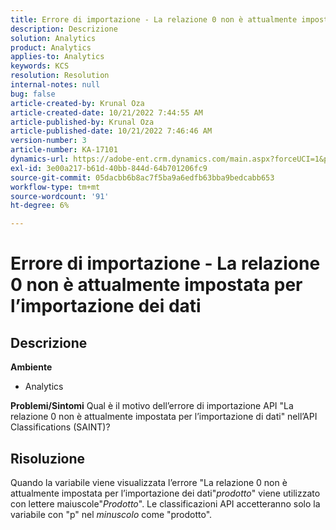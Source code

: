 ```yaml
---
title: Errore di importazione - La relazione 0 non è attualmente impostata per l’importazione dei dati
description: Descrizione
solution: Analytics
product: Analytics
applies-to: Analytics
keywords: KCS
resolution: Resolution
internal-notes: null
bug: false
article-created-by: Krunal Oza
article-created-date: 10/21/2022 7:44:55 AM
article-published-by: Krunal Oza
article-published-date: 10/21/2022 7:46:46 AM
version-number: 3
article-number: KA-17101
dynamics-url: https://adobe-ent.crm.dynamics.com/main.aspx?forceUCI=1&pagetype=entityrecord&etn=knowledgearticle&id=aca21940-1451-ed11-bba2-0022480867fb
exl-id: 3e00a217-b61d-40bb-844d-64b701206fc9
source-git-commit: 05dacbb6b8ac7f5ba9a6edfb63bba9bedcabb653
workflow-type: tm+mt
source-wordcount: '91'
ht-degree: 6%

---
```


# Errore di importazione - La relazione 0 non è attualmente impostata per l’importazione dei dati

## Descrizione

<b>Ambiente</b>
- Analytics



<b>Problemi/Sintomi</b>
Qual è il motivo dell’errore di importazione API &quot;La relazione 0 non è attualmente impostata per l’importazione di dati&quot; nell’API Classifications (SAINT)?


## Risoluzione


Quando la variabile viene visualizzata l’errore &quot;La relazione 0 non è attualmente impostata per l’importazione dei dati&quot;*prodotto*&quot; viene utilizzato con lettere maiuscole&quot;*Prodotto*&quot;. Le classificazioni API accetteranno solo la variabile con &quot;p&quot; nel *minuscolo* come &quot;prodotto&quot;.
